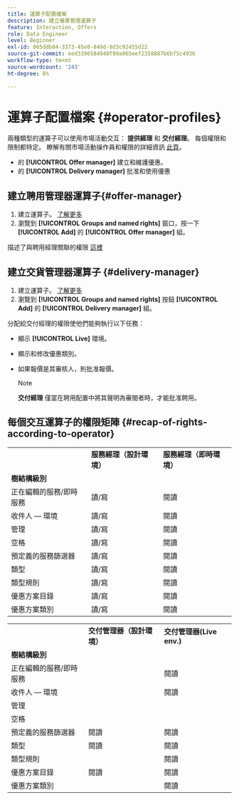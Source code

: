 ```yaml
---
title: 運算子配置檔案
description: 建立優惠管理運算子
feature: Interaction, Offers
role: Data Engineer
level: Beginner
exl-id: 865ddb84-3373-45e0-849d-9d3c92455d22
source-git-commit: eed3396584940f99a865eef2358887b6bf5c4936
workflow-type: tm+mt
source-wordcount: '243'
ht-degree: 8%

---
```


# 運算子配置檔案 {#operator-profiles}

兩種類型的運算子可以使用市場活動交互： **提供經理** 和 **交付經理**。 每個權限和限制都特定。 瞭解有關市場活動操作員和權限的詳細資訊 [此頁](../start/gs-permissions.md)。

* 的 **[!UICONTROL Offer manager]** 建立和維護優惠。
* 的 **[!UICONTROL Delivery manager]** 批准和使用優惠

## 建立聘用管理器運算子{#offer-manager}

1. 建立運算子。 [了解更多](../start/manage-permissions.md#add-users)
1. 瀏覽到 **[!UICONTROL Groups and named rights]** 窗口，按一下 **[!UICONTROL Add]** 的 **[!UICONTROL Offer manager]** 組。

描述了與聘用經理關聯的權限 [這裡](../start/manage-permissions.md#ootb-productprofiles)

## 建立交貨管理器運算子 {#delivery-manager}

1. 建立運算子。 [了解更多](../start/manage-permissions.md#add-users)
1. 瀏覽到 **[!UICONTROL Groups and named rights]** 按鈕 **[!UICONTROL Add]** 的 **[!UICONTROL Delivery manager]** 組。

分配給交付經理的權限使他們能夠執行以下任務：

* 顯示 **[!UICONTROL Live]** 環境。
* 顯示和修改優惠類別。
* 如果報價是其審核人，則批准報價。

   >[!NOTE]
   >
   >**交付經理** 僅當在聘用配置中將其聲明為審閱者時，才能批准聘用。

## 每個交互運算子的權限矩陣 {#recap-of-rights-according-to-operator}

<table> 
 <tbody> 
  <tr> 
   <td> </td> 
   <td> <strong>服務經理（設計環境）</strong><br /> </td> 
   <td> <strong>服務經理（即時環境）</strong><br /> </td> 
  </tr> 
  <tr> 
   <td> <strong>樹結構級別</strong><br /> </td> 
   <td> </td> 
   <td> </td> 
  </tr> 
  <tr> 
   <td> 正在編輯的服務/即時服務<br /> </td> 
   <td> 讀/寫<br /> </td> 
   <td> 閱讀<br /> </td> 
  </tr> 
  <tr> 
   <td> 收件人 — 環境<br /> </td> 
   <td> 讀/寫<br /> </td> 
   <td> 閱讀<br /> </td> 
  </tr> 
  <tr> 
   <td> 管理<br /> </td> 
   <td> 讀/寫<br /> </td> 
   <td> 閱讀<br /> </td> 
  </tr> 
  <tr> 
   <td> 空格<br /> </td> 
   <td> 讀/寫<br /> </td> 
   <td> 閱讀<br /> </td> 
  </tr> 
  <tr> 
   <td> 預定義的服務篩選器<br /> </td> 
   <td> 讀/寫<br /> </td> 
   <td> 閱讀<br /> </td> 
  </tr> 
  <tr> 
   <td> 類型<br /> </td> 
   <td> 讀/寫<br /> </td> 
   <td> 閱讀<br /> </td> 
  </tr> 
  <tr> 
   <td> 類型規則<br /> </td> 
   <td> 讀/寫<br /> </td> 
   <td> 閱讀<br /> </td> 
  </tr> 
  <tr> 
   <td> 優惠方案目錄<br /> </td> 
   <td> 讀/寫<br /> </td> 
   <td> 閱讀<br /> </td> 
  </tr> 
  <tr> 
   <td> 優惠方案類別<br /> </td> 
   <td> 讀/寫<br /> </td> 
   <td> 閱讀<br /> </td> 
  </tr> 
 </tbody> 
</table>

<table> 
 <tbody> 
  <tr> 
   <td> </td> 
   <td> <strong>交付管理器（設計環境）</strong><br /> </td> 
   <td> <strong>交付管理器(Live env.)</strong><br /> </td> 
  </tr> 
  <tr> 
   <td> <strong>樹結構級別</strong><br /> </td> 
   <td> </td> 
   <td> </td> 
  </tr> 
  <tr> 
   <td> 正在編輯的服務/即時服務<br /> </td> 
   <td> </td> 
   <td> 閱讀<br /> </td> 
  </tr> 
  <tr> 
   <td> 收件人 — 環境<br /> </td> 
   <td> </td> 
   <td> 閱讀<br /> </td> 
  </tr> 
  <tr> 
   <td> 管理<br /> </td> 
   <td> </td> 
   <td> </td> 
  </tr> 
  <tr> 
   <td> 空格<br /> </td> 
   <td> </td> 
   <td> </td> 
  </tr> 
  <tr> 
   <td> 預定義的服務篩選器<br /> </td> 
   <td> 閱讀<br /> </td> 
   <td> 閱讀<br /> </td> 
  </tr> 
  <tr> 
   <td> 類型<br /> </td> 
   <td> 閱讀<br /> </td> 
   <td> 閱讀<br /> </td> 
  </tr> 
  <tr> 
   <td> 類型規則<br /> </td> 
   <td> </td> 
   <td> 閱讀<br /> </td> 
  </tr> 
  <tr> 
   <td> 優惠方案目錄<br /> </td> 
   <td> 閱讀<br /> </td> 
   <td> 閱讀<br /> </td> 
  </tr> 
  <tr> 
   <td> 優惠方案類別<br /> </td> 
   <td> </td> 
   <td> 閱讀<br /> </td> 
  </tr> 
 </tbody> 
</table>
